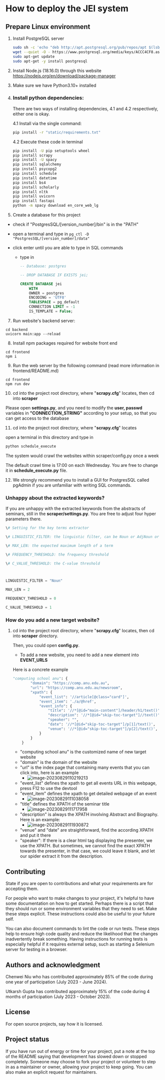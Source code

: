 # How to deploy the JEI system

## Prepare Linux environment

1. Install PostgreSQL server

   ```bash
   sudo sh -c 'echo "deb http://apt.postgresql.org/pub/repos/apt $(lsb_release -cs)-pgdg main" > /etc/apt/sources.list.d/pgdg.list'
   wget --quiet -O - https://www.postgresql.org/media/keys/ACCC4CF8.asc | sudo apt-key add -
   sudo apt-get update
   sudo apt-get -y install postgresql
   ```

2. Install Node.js (18.16.0) through this website https://nodejs.org/en/download/package-manager

3. Make sure we have Python3.10+ installed

4. ### Install python dependencies:

   There are two ways of installing dependencies, 4.1 and 4.2 respectively, either one is okay.

   4.1 Install via the single command:

   ```bash
   pip install -r "static/requirements.txt"
   ```

   4.2 Execute these code in terminal

   ```bash
   pip install -U pip setuptools wheel
   pip install scrapy
   pip install -U spacy
   pip install sqlalchemy
   pip install psycopg2
   pip install schedule
   pip install datetime
   pip install bs4
   pip install scholarly
   pip install nltk
   pip install uvicorn
   pip install fastapi
   python -m spacy download en_core_web_lg
   ```

   

5. Create a database for this project

- check if "PostgresSQL/[version_number]/bin" is in the "PATH"

- open a terminal and type in ```pg_ctl -D "PostgresSQL/[version_number]/data"```

- click enter until you are able to type in SQL commands

  - type in  

    ```sql
    -- Database: postgres
    
    -- DROP DATABASE IF EXISTS jei;
    
    CREATE DATABASE jei
        WITH
        OWNER = postgres
        ENCODING = 'UTF8'
        TABLESPACE = pg_default
        CONNECTION LIMIT = -1
        IS_TEMPLATE = False;
    ```

7. Run website's backend server:

```
cd backend
uvicorn main:app --reload
```

8. Install npm packages required for website front end

```
cd frontend
npm i
```

9. Run the web server by the following command (read more information in frontend/README.md)

```
cd frontend
npm run dev
```

10. cd into the project root directory, where "**scrapy.cfg**" locates, then cd into **scraper**

   Please open **settings.py**, and you need to modify the **user, passwd**  variables in **"CONNECTION_STRING"** according to your setup, so that you can get access to the database

11. cd into the project root directory, where "**scrapy.cfg**" locates

   open a terminal in this directory and type in

   ```bash
   python schedule_execute
   ```

   The system would crawl the websites within scraper/config.py once a week

   The default crawl time is 17:00 on each Wednesday. You are free to change it in **schedule_execute.py** file.

12. We strongly recommend you to install a GUI for PostgresSQL called pgAdmin if you are unfamiliar with writing SQL commands.



### Unhappy about the extracted keywords?

If you are unhappy with the extracted keywords from the abstracts of seminars, still in the **scraper/settings.py**. You are free to adjust four hyper parameters there.

```python
\# Setting for the key terms extractor

\# LINGUISTIC_FILTER: the linguistic filter, can be Noun or AdjNoun or AdjPrepNoun

\# MAX_LEN: the expected maximum length of a term

\# FREQUENCY_THRESHOLD: the frequency threshold

\# C_VALUE_THRESHOLD: the C-value threshold



LINGUISTIC_FILTER = "Noun"

MAX_LEN = 2

FREQUENCY_THRESHOLD = 0

C_VALUE_THRESHOLD = 1
```



### How do you add a new target website?

1. cd into the project root directory, where "**scrapy.cfg**" locates, then cd into **scraper** directory.

   Then, you could open **config.py**.

   - To add a new website, you need to add a new element into **EVENT_URLS**

   Here is a concrete example

   ```python
   "computing school anu": {
           "domain": "https://comp.anu.edu.au",
           "url": "https://comp.anu.edu.au/newsroom",
           "xpath": {
               "event_list": '//article[@class="card"]',
               "event_item": './a/@href',
               "event_info": {
                   "title": '//*[@id="main-content"]/header/h1/text()',
                   "description": '//*[@id="skip-toc-target"]//text()',
                   "speaker": "",
                   "date": '//*[@id="skip-toc-target"]/p[1]/text()',
                   "venue": '//*[@id="skip-toc-target"]/p[2]/text()',
               }
           }
       }
   ```

   - "computing school anu" is the customized name of new target website
   - "domain" is the domain of the website
   - "url" is the index page that containing many events that you can click into, here is an example
     - ![image-20230829110219213](/static/readme_images/image-20230829110219213.png)
   - "event_list" defines the xpath to get all events URL in this webpage, press F12 to use the devtool
   - "event_item" defines the xpath to get detailed webpage of an event
     - ![image-20230829111038058](/static/readme_images/image-20230829111038058.png)
   - "title" defines the XPATH of the seminar title
     - ![image-20230829111717958](/static/readme_images/image-20230829111717958.png)
   - "description" is always the XPATH involving Abstract and Biography. Here is an example:
     - ![image-20230829111930872](/static/readme_images/image-20230829111930872.png)
   - "venue" and "date" are straightforward, find the according XPATH and put it there
   - "speaker": If there is a clear html tag displaying the presenter, we use the XPATH. But sometimes, we cannot find the exact XPATH towards the presenter, in that case, we could leave it blank, and let our spider extract it from the description.

   

## Contributing
State if you are open to contributions and what your requirements are for accepting them.

For people who want to make changes to your project, it's helpful to have some documentation on how to get started. Perhaps there is a script that they should run or some environment variables that they need to set. Make these steps explicit. These instructions could also be useful to your future self.

You can also document commands to lint the code or run tests. These steps help to ensure high code quality and reduce the likelihood that the changes inadvertently break something. Having instructions for running tests is especially helpful if it requires external setup, such as starting a Selenium server for testing in a browser.

## Authors and acknowledgment
Chenwei Niu who has contributed approximately 85% of the code during one year of participation (July 2023 - June 2024).

Utkarsh Gupta has contributed approximately 15% of the code during 4 months of participation (July 2023 - October 2023).

## License
For open source projects, say how it is licensed.

## Project status
If you have run out of energy or time for your project, put a note at the top of the README saying that development has slowed down or stopped completely. Someone may choose to fork your project or volunteer to step in as a maintainer or owner, allowing your project to keep going. You can also make an explicit request for maintainers.
